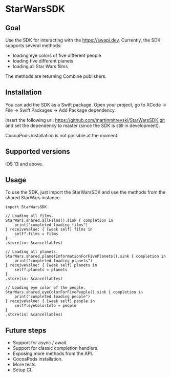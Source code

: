 # StarWarsSDK

## Goal

Use the SDK for interacting with the https://swapi.dev. Currently, the SDK supports several methods:
- loading eye colors of five different people
- loading five different planets
- loading all Star Wars films

The methods are returning Combine publishers. 

## Installation

You can add the SDK as a Swift package. Open your project, go to XCode -> File -> Swift Packages -> Add Package dependency. 

Insert the following url: https://github.com/martinmitrevski/StarWarsSDK.git and set the dependency to master (since the SDK is still in development).

CocoaPods installation is not possible at the moment.

## Supported versions

iOS 13 and above.

## Usage

To use the SDK, just import the StarWarsSDK and use the methods from the shared StarWars instance.

```
import StarWarsSDK

// Loading all films.
StarWars.shared.allFilms().sink { completion in
    print("completed loading films")
} receiveValue: { [weak self] films in
    self?.films = films
}
.store(in: &cancellables)

// Loading all planets.
StarWars.shared.planetInformationForFivePlanets().sink { completion in
    print("completed loading planets")
} receiveValue: { [weak self] planets in
    self?.planets = planets
}
.store(in: &cancellables)

// Loading eye color of the people.
StarWars.shared.eyeColorForFivePeople().sink { completion in
    print("completed loading people")
} receiveValue: { [weak self] people in
    self?.eyeColorInfo = people
}
.store(in: &cancellables)
```

## Future steps

- Support for async / await.
- Support for classic completion handlers.
- Exposing more methods from the API.
- CocoaPods installation.
- More tests.
- Setup CI.

